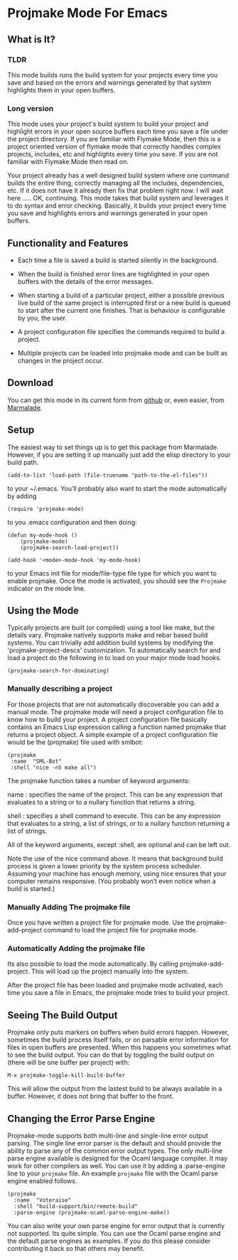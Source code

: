 Projmake Mode For Emacs
=======================

What is It?
-----------

### TLDR

This mode builds runs the build system for your projects every time
you save and based on the errors and warnings generated by that system
highlights them in your open buffers.

### Long version

This mode uses your project's build system to build your project and
highlight errors in your open source buffers each time you save a file
under the project directory. If you are familiar with Flymake Mode,
then this is a project oriented version of flymake mode that correctly
handles complex projects, includes, etc and highlights every time you
save. If you are not familiar with Flymake Mode then read on.

Your project already has a well designed build system where one
command builds the entire thing, correctly managing all the includes,
dependencies, etc. If it does not have it already then fix that
problem right now. I will wait here ..... OK, continuing. This mode
takes that build system and leverages it to do syntax and error
checking. Basically, it builds your project every time you save and
highlights errors and warnings generated in your open buffers.

Functionality and Features
--------------------------

* Each time a file is saved a build is started silently in the
  background.

* When the build is finished error lines are highlighted in your open
  buffers with the details of the error messages.

* When starting a build of a particular project, either a possible
  previous live build of the same project is interrupted first or a
  new build is queued to start after the current one finishes. That is
  behaviour is configurable by you, the user.

* A project configuration file specifies the commands required to
  build a project.

* Multiple projects can be loaded into projmake mode and can be built
  as changes in the project occur.


Download
--------

You can get this mode in its current form from
[github](http://github.com/ericbmerritt/projmake-mode) or, even
easier, from [Marmalade](http://marmalade-repo.org).

Setup
------

The easiest way to set things up is to get this package from
Marmalade. However, if you are setting it up manually just add the
elisp directory to your build path.

    (add-to-list 'load-path (file-truename "path-to-the-el-files"))

to your ~/.emacs. You’ll probably also want to start the mode
automatically by adding

    (require 'projmake-mode)

to you .emacs configuration and then doing:

    (defun my-mode-hook ()
        (projmake-mode)
        (projmake-search-load-project))

    (add-hook '<mode>-mode-hook 'my-mode-hook)


to your Emacs init file for mode/file-type file type for which you
want to enable projmake. Once the mode is activated,
you should see the `Projmake` indicator on the mode line.

Using the Mode
--------------

Typically projects are built (or compiled) using a tool like make, but
the details vary. Projmake natively supports make and rebar based
build systems. You can trivially add addition build systems by
modifying the 'projmake-project-descs' customization. To automatically
search for and load a project do the following in to load on your
major mode load hooks.

    (projmake-search-for-dominating)


### Manually describing a project

For those projects that are not automatically discoverable you can add
a manual mode. The projmake mode will need a project configuration file to
know how to build your project. A project configuration file basically
contains an Emacs Lisp expression calling a function named projmake
that returns a project object. A simple example of a project
configuration file would be the (projmake) file used with smlbot:

    (projmake
     :name  "SML-Bot"
     :shell "nice -n5 make all")

The projmake function takes a number of keyword arguments:

name
: specifies the name of the project. This can be any expression that
  evaluates to a string or to a nullary function that returns a
  string.

shell
: specifies a shell command to execute. This can be any expression
  that evaluates to a string, a list of strings, or to a nullary
  function returning a list of strings.

All of the keyword arguments, except :shell, are optional and can be
left out.

Note the use of the nice command above. It means that background build
process is given a lower priority by the system process
scheduler. Assuming your machine has enough memory, using nice ensures
that your computer remains responsive. (You probably won’t even notice
when a build is started.)

### Manually Adding The projmake file

Once you have written a project file for projmake mode. Use the
projmake-add-project command to load the project file for projmake
mode.

### Automatically Adding the projmake file

Its also possible to load the mode automatically. By calling
projmake-add-project. This will load up the project manually into the
system.

After the project file has been loaded and projmake mode activated,
each time you save a file in Emacs, the projmake mode tries to build
your project.

Seeing The Build Output
-----------------------

Projmake only puts markers on buffers when build errors
happen. However, sometimes the build process itself fails, or on
parsable error information for files in open buffers are
presented. When this happens you sometimes what to see the build
output. You can do that by toggling the build output on (there will be
one buffer per project) with:

    M-x projmake-toggle-kill-build-buffer

This will allow the output from the lastest build to be always
available in a buffer. However, it does not bring that buffer to the
front.

Changing the  Error Parse Engine
--------------------------------

Projmake-mode supports both multi-line and single-line error output
parsing. The single line error parser is the default and should
provide the ability to parse any of the common error output types. The
only multi-line parse engine available is designed for the Ocaml
language compiler. It may work for other compilers as well. You can
use it by adding a :parse-engine line to your `projmake` file. An
example `projmake` file with the Ocaml parse engine enabled follows.

    (projmake
      :name  "Voteraise"
      :shell "build-support/bin/remote-build"
      :parse-engine (projmake-ocaml-parse-engine-make))

You can also write your own parse engine for error output that is
currently not supported. Its quite simple. You can use the Ocaml parse
engine and the default parse engines as examples. If you do this
please consider contributing it back so that others may benefit.
